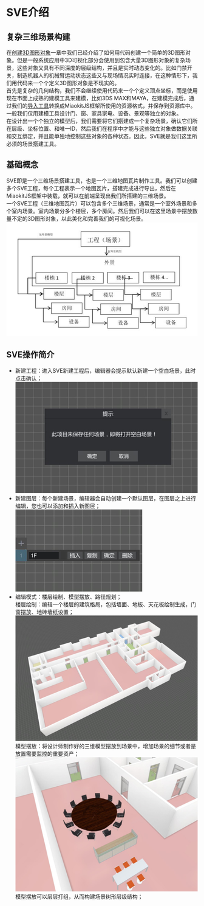 # SVE介绍

## 复杂三维场景构建
在[创建3D图形对象]()一章中我们已经介绍了如何用代码创建一个简单的3D图形对象。但是一般系统应用中3D可视化部分会使用到包含大量3D图形对象的复杂场景，这些对象又具有不同深度的层级结构，并且是实时动态变化的。比如门禁开关，制造机器人的机械臂运动状态这些又与现场情况实时连接，在这种情形下，我们用代码来一个个定义3D图形对象是不现实的。  
首先是复杂的几何结构，我们不会继续使用代码来一个个定义顶点坐标，而是使用现在市面上成熟的建模工具来建模，比如3DS MAX和MAYA，在建模完成后，通过我们的[导入工具]()转换成MiaokitJS框架所使用的资源格式，并保存到资源库中。一般我们仅用建模工具设计门、窗、家具家电、设备、景观等独立的对象。  
在设计出一个个独立的模型后，我们需要将它们搭建成一个复杂场景，确认它们所在层级、坐标位置、和唯一ID，然后我们在程序中才能与这些独立对象做数据关联和交互绑定，并且能单独地控制这些对象的各种状态。因此，SVE就是我们这里所必须的场景搭建工具。

## 基础概念
SVE即是一个三维场景搭建工具，也是一个三维地图瓦片制作工具。我们可以创建多个SVE工程，每个工程表示一个地图瓦片，搭建完成进行导出，然后在MiaokitJS框架中装载，就可以在前端呈现出我们所搭建的三维场景。  
一个SVE工程（三维地图瓦片）可以包含多个三维场景，通常是一个室外场景和多个室内场景。室内场景分多个楼层，多个房间。然后我们可以在这里场景中摆放数量不定的3D图形对象，以此美化和完善我们的可视化场景。  
![图片](../素材/SVE工程场景结构.jpg)

## SVE操作简介
* 新建工程：进入SVE新建工程后，编辑器会提示默认新建一个空白场景，此时点击确认；  
![图片](../素材/SVE新建工程.jpg)  
* 新建图层：每个新建场景，编辑器会自动创建一个默认图层，在图层之上进行编辑，您也可以添加和插入新图层；  
![图片](../素材/SVE新建图层.jpg)  
* 编辑模式：楼层绘制、模型摆放、路径规划；  
楼层绘制：编辑一个楼层的建筑格局，包括墙面、地板、天花板绘制生成，门窗摆放、地砖墙纸设置；  
![图片](../素材/SVE楼层绘制.jpg)  
模型摆放：将设计师制作好的三维模型摆放到场景中，增加场景的细节或者是放置需要监控的重要资产；  
![图片](../素材/SVE模型摆放.jpg)  
模型摆放可以层层打组，从而构建场景树形层级结构；  

